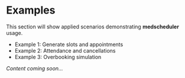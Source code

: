 # Examples

This section will show applied scenarios demonstrating **medscheduler** usage.

- Example 1: Generate slots and appointments
- Example 2: Attendance and cancellations
- Example 3: Overbooking simulation

*Content coming soon…*
